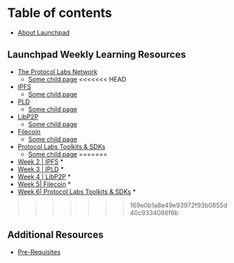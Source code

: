 # Table of contents

* [About Launchpad](about-launchpad.md)

## Launchpad Weekly Learning Resources

* [The Protocol Labs Network](protocol-labs-network/about.md)
  * [Some child page](launchpad-weekly-learning-resources/about/some-child-page.md)
<<<<<<< HEAD
* [IPFS](ipfs/about.md)
  * [Some child page](launchpad-weekly-learning-resources/about/some-child-page.md)
* [PLD](ipld/about.md)
  * [Some child page](launchpad-weekly-learning-resources/about/some-child-page.md)
* [LibP2P](libp2p/about.md)
  * [Some child page](launchpad-weekly-learning-resources/about/some-child-page.md)
* [Filecoin](filecoin/about.md)
  * [Some child page](launchpad-weekly-learning-resources/about/some-child-page.md)
* [Protocol Labs Toolkits & SDKs](protocol-labs-toolkits-sdks/about.md)
  * [Some child page](launchpad-weekly-learning-resources/about/some-child-page.md)
=======
* [Week 2 | IPFS](ipfs/about.md)
  *
* [Week 3 | IPLD](ipld/about.md)
  *
* [Week 4 | LibP2P](libp2p/about.md)
  *
* [Week 5| Filecoin](filecoin/about.md)
  *
* [Week 6| Protocol Labs Toolkits & SDKs](protocol-labs-toolkits-sdks/about.md)
  *
>>>>>>> 169e0b1a8e49e93972f93b0855d40c9334086f6b

## Additional Resources

* [Pre-Requisites](additional-resources/yet-another-page.md)
